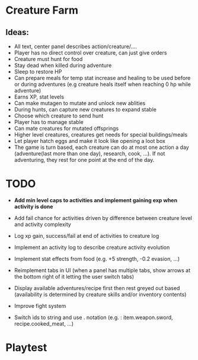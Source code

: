 # Creature Farm

## Ideas:
- All text, center panel describes action/creature/....
- Player has no direct control over creature, can just give orders
- Creature must hunt for food
- Stay dead when killed during adventure
- Sleep to restore HP
- Can prepare meals for temp stat increase and healing to be used before or during adventures (e.g creature heals itself when reaching 0 hp while adventure)
- Earns XP, stat levels
- Can make mutagen to mutate and unlock new ablities
- During hunts, can capture new creatures to expand stable
- Choose which creature to send hunt
- Player has to manage stable
- Can mate creatures for mutated offsprings
- Higher level creatures, creatures get needs for special buildings/meals
- Let player hatch eggs and make it look like opening a loot box
- The game is turn based, each creature can do at most one action a day (adventure(last more than one day), research, cook, ...). If not adventuring, they rest for one point at the end of the day.


# TODO
- __Add min level caps to activities and implement gaining exp when activity is done__
- Add fail chance for activities driven by difference between creature level and activity complexity
- Log xp gain, success/fail at end of activities to creature log

- Implement an activity log to describe creature activity evolution
- Implement stat effects from food (e.g. +5 strength, -0.2 evasion, ...)
- Reimplement tabs in UI (when a panel has multiple tabs, show arrows at the bottom right of it letting the user switch tabs)
- Display available adventures/recipe first then rest greyed out based (availability is determined by creature skills and/or inventory contents)
- Improve fight system
- Switch ids to string and use . notation (e.g. : item.weapon.sword, recipe.cooked_meat, ...)

# Playtest
